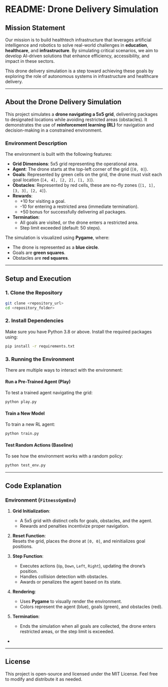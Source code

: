 # README: Drone Delivery Simulation

## **Mission Statement**
Our mission is to build healthtech infrastructure that leverages artificial intelligence and robotics to solve real-world challenges in **education**, **healthcare**, and **infrastructure**. By simulating critical scenarios, we aim to develop AI-driven solutions that enhance efficiency, accessibility, and impact in these sectors.

This drone delivery simulation is a step toward achieving these goals by exploring the role of autonomous systems in infrastructure and healthcare delivery.

---

## **About the Drone Delivery Simulation**
This project simulates a **drone navigating a 5x5 grid**, delivering packages to designated locations while avoiding restricted areas (obstacles). It demonstrates the use of **reinforcement learning (RL)** for navigation and decision-making in a constrained environment.

### **Environment Description**
The environment is built with the following features:

- **Grid Dimensions**: 5x5 grid representing the operational area.
- **Agent**: The drone starts at the top-left corner of the grid (`[0, 0]`).
- **Goals**: Represented by green cells on the grid, the drone must visit each goal location (`[4, 4], [2, 2], [1, 3]`).
- **Obstacles**: Represented by red cells, these are no-fly zones (`[1, 1], [3, 3], [2, 4]`).
- **Rewards**:  
  - +10 for visiting a goal.  
  - -10 for entering a restricted area (immediate termination).  
  - +50 bonus for successfully delivering all packages.  
- **Termination**:  
  - All goals are visited, or the drone enters a restricted area.  
  - Step limit exceeded (default: 50 steps).  

The simulation is visualized using **Pygame**, where:
- The drone is represented as a **blue circle**.
- Goals are **green squares**.
- Obstacles are **red squares**.

---

## **Setup and Execution**

### **1. Clone the Repository**
```bash
git clone <repository_url>
cd <repository_folder>
```

### **2. Install Dependencies**
Make sure you have Python 3.8 or above. Install the required packages using:
```bash
pip install -r requirements.txt
```

### **3. Running the Environment**
There are multiple ways to interact with the environment:

#### **Run a Pre-Trained Agent (Play)**
To test a trained agent navigating the grid:
```bash
python play.py
```

#### **Train a New Model**
To train a new RL agent:
```bash
python train.py
```

#### **Test Random Actions (Baseline)**
To see how the environment works with a random policy:
```bash
python test_env.py
```

---

## **Code Explanation**
### **Environment (`FitnessGymEnv`)**
1. **Grid Initialization**:  
   - A 5x5 grid with distinct cells for goals, obstacles, and the agent.  
   - Rewards and penalties incentivize proper navigation.

2. **Reset Function**:  
   Resets the grid, places the drone at `[0, 0]`, and reinitializes goal positions.

3. **Step Function**:  
   - Executes actions (`Up`, `Down`, `Left`, `Right`), updating the drone’s position.  
   - Handles collision detection with obstacles.  
   - Awards or penalizes the agent based on its state.

4. **Rendering**:  
   - Uses **Pygame** to visually render the environment.  
   - Colors represent the agent (blue), goals (green), and obstacles (red).  

5. **Termination**:  
   - Ends the simulation when all goals are collected, the drone enters restricted areas, or the step limit is exceeded.

-

---

## **License**
This project is open-source and licensed under the MIT License. Feel free to modify and distribute it as needed.
